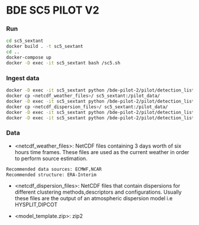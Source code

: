 # BDE SC5 PILOT V2

### Run

```sh
cd sc5_sextant
docker build . -t sc5_sextant
cd ..
docker-compose up
docker -D exec -it sc5_sextant bash /sc5.sh
```

### Ingest data
```sh
docker -D exec -it sc5_sextant python /bde-pilot-2/pilot/detection_listener/dfs_init.py
docker cp <netcdf_weather_files>/ sc5_sextant:/pilot_data/
docker -D exec -it sc5_sextant python /bde-pilot-2/pilot/detection_listener/ingest_weather.py -i <netcdf_weather_files>/
docker cp <netcdf_dispersion_files>/ sc5_sextant:/pilot_data/
docker -D exec -it sc5_sextant python /bde-pilot-2/pilot/detection_listener/ingest_cluster.py -i <netcdf_dispersion_files>/ -m '<clustering_method>' -d '<descriptor>' -hp <hdfs_path>
docker -D exec -it sc5_sextant python /bde-pilot-2/pilot/detection_listener/ingest_model.py -i <model_template.zip> -m "<clustering_method>"
```
### Data
- <netcdf_weather_files>: NetCDF files containing 3 days worth of six hours time frames. These files are used as the current weather in order to perform source estimation.
```sh
Recommended data sources: ECMWF,NCAR
Recommended structure: ERA-Interim
```
- <netcdf_dispersion_files>: NetCDF files that contain dispersions for different clustering methods,descriptors and configurations. Usually these files are the output of an atmospheric dispersion model i.e HYSPLIT,DIPCOT

- <model_template.zip>: zip2
